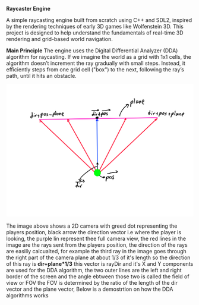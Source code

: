 **Raycaster Engine**

A simple raycasting engine built from scratch using C++ and SDL2, inspired by the rendering techniques of early 3D games like Wolfenstein 3D. This project is designed to help understand the fundamentals of real-time 3D rendering and grid-based world navigation.

**Main Principle**
The engine uses the Digital Differential Analyzer (DDA) algorithm for raycasting. If we imagine the world as a grid with 1x1 cells, the algorithm doesn’t increment the ray gradually with small steps. Instead, it efficiently steps from one grid cell ("box") to the next, following the ray’s path, until it hits an obstacle.

![Demo Screenshot](Images/2D_Camera.png)

The image above shows a 2D camera with greed dot representing the players position, black arrow the direction vector i.e where the player is looking, the purple lin represent thee full camera view, the red lines in the image are the rays sent from the players position, the direction of the rays are easilly calcualted, for example the third ray in the image goes through the right part of the camera plane at about 1/3 of it's length so the direction of this ray is **dir+plane*1/3** this vector is rayDir and it's X and Y components are used for the DDA algorithm, the two outer lines are the left and right border of the screen and the angle ebtween those two is called the field of view or FOV the FOV is determined by the ratio of the length of the dir vector and the plane vector, Below is a demostrtion on how the DDA algorithms works


